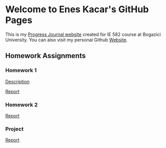 # Welcome to Enes Kacar's GitHub Pages

This is my [Progress Journal website](https://bu-ie-582.github.io/fall21-enesfkacar/) created for IE 582 course at Bogazici University. You can also visit my personal Github [Website](https://enesfkacar.github.io/). 

## Homework Assignments

### Homework 1
[Description](https://github.com/BU-IE-582/fall21-enesfkacar/blob/1b7068cd8fa975d47b96e2d83529c836843c3c71/IE582_Fall21_Homework1.pdf)

[Report](https://bu-ie-582.github.io/fall21-enesfkacar/Homework%201.html)

### Homework 2

[Report](https://bu-ie-582.github.io/fall21-enesfkacar/HW%202.html)

### Project

[Report](https://bu-ie-582.github.io/fall21-enesfkacar/project_worksheet.html)
